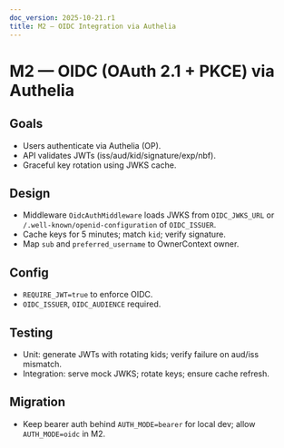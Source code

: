 ```yaml
---
doc_version: 2025-10-21.r1
title: M2 — OIDC Integration via Authelia
---
```


# M2 — OIDC (OAuth 2.1 + PKCE) via Authelia

## Goals
- Users authenticate via Authelia (OP).
- API validates JWTs (iss/aud/kid/signature/exp/nbf).
- Graceful key rotation using JWKS cache.

## Design
- Middleware `OidcAuthMiddleware` loads JWKS from `OIDC_JWKS_URL` or `/.well-known/openid-configuration` of `OIDC_ISSUER`.
- Cache keys for 5 minutes; match `kid`; verify signature.
- Map `sub` and `preferred_username` to OwnerContext owner.

## Config
- `REQUIRE_JWT=true` to enforce OIDC.
- `OIDC_ISSUER`, `OIDC_AUDIENCE` required.

## Testing
- Unit: generate JWTs with rotating kids; verify failure on aud/iss mismatch.
- Integration: serve mock JWKS; rotate keys; ensure cache refresh.

## Migration
- Keep bearer auth behind `AUTH_MODE=bearer` for local dev; allow `AUTH_MODE=oidc` in M2.
